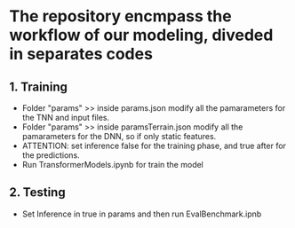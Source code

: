# The repository encmpass the workflow of our modeling, diveded in separates codes

## 1. Training
- Folder "params" >> inside params.json modify all the pamarameters for the TNN and input files.
- Folder "params" >> inside paramsTerrain.json modify all the pamarameters for the DNN, so if only static features.
- ATTENTION: set inference false for the training phase, and true after for the predictions. 
- Run TransformerModels.ipynb for train the model
## 2. Testing
- Set Inference in true in params and then run EvalBenchmark.ipnb

